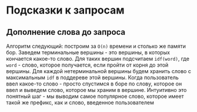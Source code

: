 # Подсказки к запросам

## Дополнение слова до запроса

Алгоритм следующий: построим за ```O(n)``` времени и столько
же памяти бор. Заведем терминальные вершины - это вершины,
в которых кончается какое-то слово. Для таких вершин подсчитаем
```idf(word)```, где ```word``` - слово, которое получается, если пройти
от корня до этой вершины. Для каждой нетерминальной вершины будем 
хранить слово с максимальным  ```idf``` в поддереве этой вершины.
Когда пользователь ввел какое-то слово - просто спустимся в боре по 
слову, которое он ввел и выведем слово, которое мы храним в вершине. 
Интуитивно это понятный шаг - мы выводим самое популярное слово, которое
имеет такой же префикс, как и слово, введенное пользователем
